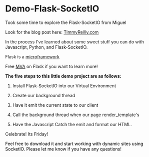 # Demo-Flask-SocketIO

Took some time to explore the Flask-SocketIO from Miguel 

Look for the blog post here: <a href="http://timmyreilly.azurewebsites.net/flask-socketio-and-more/">TimmyReilly.com</a>

In the process I've learned about some sweet stuff you can do with Javascript, Python, and Flask-SocketIO.


Flask is a <a href="http://flask.pocoo.org/">microframework<a>


Free <a href="http://www.microsoftvirtualacademy.com/training-courses/introduction-to-creating-websites-using-python-and-flask">MVA</a> on Flask if you want to learn more!


<strong>The five steps to this little demo project are as follows:</strong>

1. Install Flask-SocketIO into our Virtual Environment

2. Create our background thread

3. Have it emit the current state to our client

4. Call the background thread when our page render_template's

5. Have the Javascript Catch the emit and format our HTML.

Celebrate! Its Friday!

<span style="color: black;">Feel free to download it and start working with dynamic sites using SocketIO. Please let me know if you have any questions!
</span>
